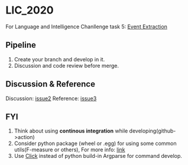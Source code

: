 # LIC_2020

For Language and Intelligence Chanllenge task 5: [Event Extraction](https://aistudio.baidu.com/aistudio/competition/detail/32?isFromCcf=true&lang=en)

## Pipeline

1. Create your branch and develop in it.  
2. Discussion and code review before merge.

## Discussion & Reference

Discussion: [issue2](https://github.com/ZacBi/LIC_2020/issues/2)
Reference: [issue3](https://github.com/ZacBi/LIC_2020/issues/3)

## FYI

1. Think about using **continous integration** while developing(github->action)  
2. Consider python package (wheel or .egg) for using some common utils(F-measure or others), For more info: [link](www.pythonwheels.com/)  
3. Use [Click](https://click.palletsprojects.com/en/7.x/) instead of python build-in Argparse for command develop.
